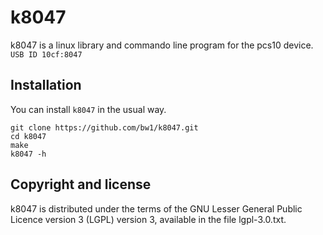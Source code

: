 k8047
=====

k8047 is a linux library and commando line program for the pcs10 device.
`USB ID 10cf:8047`

Installation
------------

You can install `k8047` in the usual way.

	git clone https://github.com/bw1/k8047.git
	cd k8047
	make
	k8047 -h

Copyright and license
---------------------

k8047 is distributed under the terms of the 
GNU Lesser General Public Licence version 3 (LGPL) version 3,
available in the file lgpl-3.0.txt.

